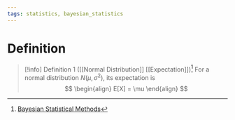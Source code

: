 ```yaml
---
tags: statistics, bayesian_statistics
---
```


# Definition

> [!info] Definition 1 ([[Normal Distribution]] [[Expectation]])[^1]
> For a normal distribution $N(\mu, \sigma^2)$, its expectation is
> $$
> \begin{align}
> E[X] = \mu
> \end{align}
> $$

[^1]: [Bayesian Statistical Methods](zotero://open-pdf/library/items/ELV3M9SP?page=20)